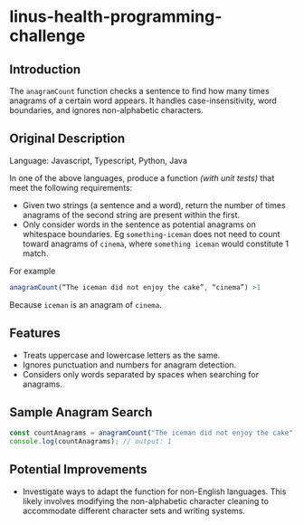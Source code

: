 # linus-health-programming-challenge

## Introduction

The `anagramCount` function checks a sentence to find how many times anagrams of a certain word appears. It handles case-insensitivity, word boundaries, and ignores non-alphabetic characters.

## Original Description

Language: Javascript, Typescript, Python, Java

In one of the above languages, produce a function _(with unit tests)_ that meet the following requirements:
- Given two strings (a sentence and a word), return the number of times anagrams of the second string are present within the first.
- Only consider words in the sentence as potential anagrams on whitespace boundaries. Eg `something-iceman` does not need to count toward anagrams of `cinema`, where `something iceman` would constitute 1 match.
  
For example
```javascript
anagramCount(“The iceman did not enjoy the cake”, “cinema”) >1
```

Because `iceman` is an anagram of `cinema`.

## Features

- Treats uppercase and lowercase letters as the same.
- Ignores punctuation and numbers for anagram detection.
- Considers only words separated by spaces when searching for anagrams.

## Sample Anagram Search

```javascript
const countAnagrams = anagramCount("The iceman did not enjoy the cake", "cinema"); 
console.log(countAnagrams); // output: 1
```

## Potential Improvements

- Investigate ways to adapt the function for non-English languages. This likely involves modifying the non-alphabetic character cleaning to accommodate different character sets and writing systems.

